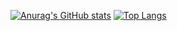 [![Anurag's GitHub stats](https://github-readme-stats.vercel.app/api?username=rbase0218)](https://github.com/anuraghazra/github-readme-stats)
[![Top Langs](https://github-readme-stats.vercel.app/api/top-langs/?username=rbase0218&layout=donut)](https://github.com/anuraghazra/github-readme-stats)
